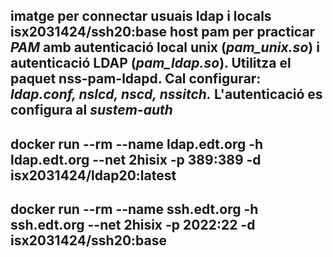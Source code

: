 
imatge per connectar usuais ldap i locals
**isx2031424/ssh20:base** host pam per practicar *PAM* amb autenticació local 
unix (*pam_unix.so*) i autenticació LDAP (*pam_ldap.so*). Utilitza el paquet 
nss-pam-ldapd. Cal configurar: *ldap.conf, nslcd, nscd, nssitch.*
L'autenticació es configura al *sustem-auth*
-----------------------------------------------------------
docker run --rm --name ldap.edt.org -h ldap.edt.org --net 2hisix -p 389:389 -d isx2031424/ldap20:latest
----------------------------------------------------------
docker run --rm --name ssh.edt.org -h ssh.edt.org --net 2hisix -p 2022:22 -d isx2031424/ssh20:base
-------------------------------------------------------------
